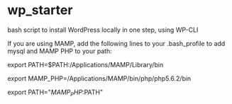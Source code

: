 # wp_starter
bash script to install WordPress locally in one step, using WP-CLI

If you are using MAMP, add the following lines to your .bash_profile 
to add mysql and MAMP PHP to your path:

export PATH=$PATH:/Applications/MAMP/Library/bin

export MAMP_PHP=/Applications/MAMP/bin/php/php5.6.2/bin

export PATH="$MAMP_PHP:$PATH"
